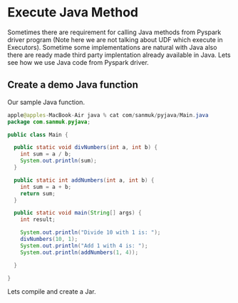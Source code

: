# Execute Java Method

Sometimes there are requirement for calling Java methods from Pyspark driver program (Note here we are not talking about UDF which execute in Executors). Sometime some implementations are natural with Java also there are ready made third party implentation already available in Java. Lets see how we use Java code from Pyspark driver.

## Create a demo Java function

Our sample Java function.

```Java
apple@apples-MacBook-Air java % cat com/sanmuk/pyjava/Main.java 
package com.sanmuk.pyjava;

public class Main {

  public static void divNumbers(int a, int b) {
    int sum = a / b;
    System.out.println(sum);
  }

  public static int addNumbers(int a, int b) {
    int sum = a + b;
    return sum;
  }

  public static void main(String[] args) {
    int result;

    System.out.println("Divide 10 with 1 is: ");
    divNumbers(10, 1);
    System.out.println("Add 1 with 4 is: ");
    System.out.println(addNumbers(1, 4));

  }

}
```

Lets compile and create a Jar.



